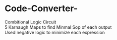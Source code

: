 # Code-Converter-
Combitional Logic Circuit\
5 Karnaugh Maps to find Minmal Sop of each output\
Used negative logic to minimize each expression
